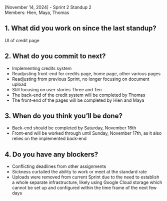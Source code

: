[November 14, 2024] - Sprint 2 Standup 2 <br>
Members: Hien, Maya, Thomas <br>

## 1. What did you work on since the last standup?
UI of credit page 

## 2. What do you commit to next?
- Implementing credits system <br>
- Readjusting front-end for credits page, home page, other various pages <br>
- Readjusting from previous Sprint, no longer focusing on document upload <br>
- Still focusing on user stories Three and Ten <br>
- The back-end of the credit system will be completed by Thomas <br>
- The front-end of the pages will be completed by Hien and Maya <br>

## 3. When do you think you’ll be done?
- Back-end should be completed by Saturday, November 16th <br>
- Front-end will be worked through until Sunday, November 17th, as it also relies on the implemented back-end <br>

## 4. Do you have any blockers?
- Conflicting deadlines from other assignments <br>
- Sickness curtailed the ability to work or meet at the standard rate <br> 
- Uploads were removed from current Sprint due to the need to establish a whole separate infrastructure, likely using Google Cloud storage which cannot be set up and configured within the time frame of the next few days

